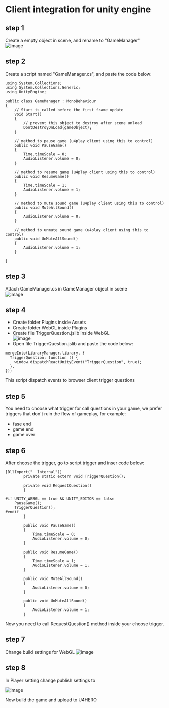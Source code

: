 # Client integration for unity engine

## step 1
Create a empty object in scene, and rename to "GameManager" <br>
![image](https://github.com/u4hero/client-integration/assets/26012325/383180dc-17a8-49ac-9567-b39a6e84086f)

## step 2
Create a script named "GameManager.cs", and paste the code below:

```
using System.Collections;
using System.Collections.Generic;
using UnityEngine;

public class GameManager : MonoBehaviour
{
    // Start is called before the first frame update
    void Start()
    {
        // prevent this object to destroy after scene unload
        DontDestroyOnLoad(gameObject);
    }

    // method to pause game (u4play client using this to control)
    public void PauseGame()
    {
        Time.timeScale = 0;
        AudioListener.volume = 0;
    }

    // method to resume game (u4play client using this to control)
    public void ResumeGame()
    {
        Time.timeScale = 1;
        AudioListener.volume = 1;
    }

    // method to mute sound game (u4play client using this to control)
    public void MuteAllSound()
    {
        AudioListener.volume = 0;
    }

    // method to unmute sound game (u4play client using this to control)
    public void UnMuteAllSound()
    {
        AudioListener.volume = 1;
    }

}
```
## step 3
Attach GameManager.cs in GameManager object in scene <br>
![image](https://github.com/u4hero/client-integration/assets/26012325/7587702f-e6ad-4937-b481-4c76dcdab2b9)

## step 4
- Create folder Plugins inside Assets
- Create folder WebGL inside Plugins
- Create file TriggerQuestion.jslib inside WebGL <br>
![image](https://github.com/u4hero/client-integration/assets/26012325/87762e75-daed-41a0-8839-1aba79642f19)
- Open file TriggerQuestion.jslib and paste the code below:
```
mergeInto(LibraryManager.library, {
  TriggerQuestion: function () {
    window.dispatchReactUnityEvent("TriggerQuestion", true);
  },
});
```
This script dispatch events to browser client trigger questions

## step 5
You need to choose what trigger for call questions in your game, we prefer triggers that don't ruin the flow of gameplay, for example:
-  fase end
-  game end
-  game over

## step 6
After choose the trigger, go to script trigger and inser code below:

```
[DllImport("__Internal")]
        private static extern void TriggerQuestion();

        private void RequestQuestion()
        {
   
#if UNITY_WEBGL == true && UNITY_EDITOR == false
	PauseGame();
    TriggerQuestion();
#endif
        }

        public void PauseGame()
        {
            Time.timeScale = 0;
            AudioListener.volume = 0;
        }

        public void ResumeGame()
        {
            Time.timeScale = 1;
            AudioListener.volume = 1;
        }

        public void MuteAllSound()
        {
            AudioListener.volume = 0;
        }

        public void UnMuteAllSound()
        {
            AudioListener.volume = 1;
        }
```
Now you need to call RequestQuestion() method inside your choose trigger.

## step 7
Change build settings for WebGL
![image](https://github.com/u4hero/client-integration/assets/26012325/314bc846-c3ea-43b7-be2c-69bd321b404c)

## step 8
In Player setting change publish settings to

![image](https://github.com/u4hero/client-integration/assets/26012325/eaa7dc4e-7dc4-4619-87ab-714d514eeb43)

Now build the game and upload to U4HERO
